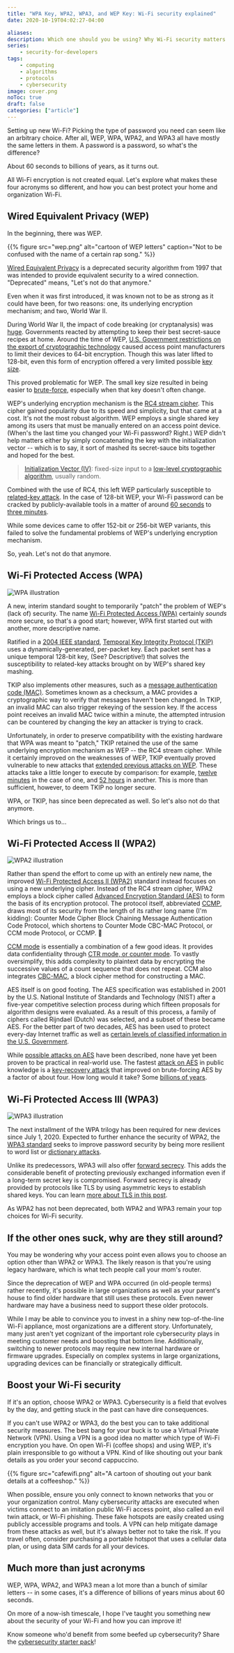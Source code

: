 ```yaml
---
title: "WPA Key, WPA2, WPA3, and WEP Key: Wi-Fi security explained"
date: 2020-10-19T04:02:27-04:00

aliases:
description: Which one should you be using? Why Wi-Fi security matters.
series:
    - security-for-developers
tags:
    - computing
    - algorithms
    - protocols
    - cybersecurity
image: cover.png
noToc: true
draft: false
categories: ["article"]
---
```


Setting up new Wi-Fi? Picking the type of password you need can seem like an arbitrary choice. After all, WEP, WPA, WPA2, and WPA3 all have mostly the same letters in them. A password is a password, so what's the difference?

About 60 seconds to billions of years, as it turns out.

All Wi-Fi encryption is not created equal. Let's explore what makes these four acronyms so different, and how you can best protect your home and organization Wi-Fi.

## Wired Equivalent Privacy (WEP)

In the beginning, there was WEP.

{{% figure src="wep.png" alt="cartoon of WEP letters" caption="Not to be confused with the name of a certain rap song." %}}

[Wired Equivalent Privacy](https://en.wikipedia.org/wiki/Wired_Equivalent_Privacy) is a deprecated security algorithm from 1997 that was intended to provide equivalent security to a wired connection. "Deprecated" means, "Let's not do that anymore."

Even when it was first introduced, it was known not to be as strong as it could have been, for two reasons: one, its underlying encryption mechanism; and two, World War II.

During World War II, the impact of code breaking (or cryptanalysis) was [huge](https://en.wikipedia.org/wiki/History_of_cryptography#World_War_II_cryptography). Governments reacted by attempting to keep their best secret-sauce recipes at home. Around the time of WEP, [U.S. Government restrictions on the export of cryptographic technology](https://en.wikipedia.org/wiki/Export_of_cryptography_from_the_United_States) caused access point manufacturers to limit their devices to 64-bit encryption. Though this was later lifted to 128-bit, even this form of encryption offered a very limited possible [key size](https://en.wikipedia.org/wiki/Key_size).

This proved problematic for WEP. The small key size resulted in being easier to [brute-force](https://en.wikipedia.org/wiki/Brute-force_attack), especially when that key doesn't often change.

WEP's underlying encryption mechanism is the [RC4 stream cipher](https://en.wikipedia.org/wiki/RC4). This cipher gained popularity due to its speed and simplicity, but that came at a cost. It's not the most robust algorithm. WEP employs a single shared key among its users that must be manually entered on an access point device. (When's the last time you changed your Wi-Fi password? Right.) WEP didn't help matters either by simply concatenating the key with the initialization vector -- which is to say, it sort of mashed its secret-sauce bits together and hoped for the best.

> [Initialization Vector (IV)](https://en.wikipedia.org/wiki/Initialization_vector): fixed-size input to a [low-level cryptographic algorithm](https://en.wikipedia.org/wiki/Cryptographic_primitive), usually random.

Combined with the use of RC4, this left WEP particularly susceptible to [related-key attack](https://en.wikipedia.org/wiki/Related-key_attack). In the case of 128-bit WEP, your Wi-Fi password can be cracked by publicly-available tools in a matter of around [60 seconds](https://eprint.iacr.org/2007/120) to [three minutes](https://www.networkcomputing.com/wireless-infrastructure/fbi-teaches-lesson-how-break-wi-fi-networks).

While some devices came to offer 152-bit or 256-bit WEP variants, this failed to solve the fundamental problems of WEP's underlying encryption mechanism.

So, yeah. Let's not do that anymore.

## Wi-Fi Protected Access (WPA)

![WPA illustration](wpa.png)

A new, interim standard sought to temporarily "patch" the problem of WEP's (lack of) security. The name [Wi-Fi Protected Access (WPA)](https://en.wikipedia.org/wiki/Wi-Fi_Protected_Access) certainly _sounds_ more secure, so that's a good start; however, WPA first started out with another, more descriptive name.

Ratified in a [2004 IEEE standard](https://en.wikipedia.org/wiki/IEEE_802.11i-2004), [Temporal Key Integrity Protocol (TKIP)](https://en.wikipedia.org/wiki/Temporal_Key_Integrity_Protocol#Beck-Tews_attack) uses a dynamically-generated, per-packet key. Each packet sent has a unique temporal 128-bit key, (See? Descriptive!) that solves the susceptibility to related-key attacks brought on by WEP's shared key mashing.

TKIP also implements other measures, such as a [message authentication code (MAC)](https://en.wikipedia.org/wiki/Message_authentication_code). Sometimes known as a checksum, a MAC provides a cryptographic way to verify that messages haven't been changed. In TKIP, an invalid MAC can also trigger rekeying of the session key. If the access point receives an invalid MAC twice within a minute, the attempted intrusion can be countered by changing the key an attacker is trying to crack.

Unfortunately, in order to preserve compatibility with the existing hardware that WPA was meant to "patch," TKIP retained the use of the same underlying encryption mechanism as WEP -- the RC4 stream cipher. While it certainly improved on the weaknesses of WEP, TKIP eventually proved vulnerable to new attacks that [extended previous attacks on WEP](https://en.wikipedia.org/wiki/Temporal_Key_Integrity_Protocol#Security). These attacks take a little longer to execute by comparison: for example, [twelve minutes](http://dl.aircrack-ng.org/breakingwepandwpa.pdf) in the case of one, and [52 hours](https://www.rc4nomore.com/) in another. This is more than sufficient, however, to deem TKIP no longer secure.

WPA, or TKIP, has since been deprecated as well. So let's also not do that anymore.

Which brings us to...

## Wi-Fi Protected Access II (WPA2)

![WPA2 illustration](wpa2.png)

Rather than spend the effort to come up with an entirely new name, the improved [Wi-Fi Protected Access II (WPA2)](https://en.wikipedia.org/wiki/Wi-Fi_Protected_Access#WPA2) standard instead focuses on using a new underlying cipher. Instead of the RC4 stream cipher, WPA2 employs a block cipher called [Advanced Encryption Standard (AES)](https://en.wikipedia.org/wiki/Advanced_Encryption_Standard) to form the basis of its encryption protocol. The protocol itself, abbreviated [CCMP](https://en.wikipedia.org/wiki/CCMP_(cryptography)), draws most of its security from the length of its rather long name (I'm kidding): Counter Mode Cipher Block Chaining Message Authentication Code Protocol, which shortens to Counter Mode CBC-MAC Protocol, or CCM mode Protocol, or CCMP. 🤷

[CCM mode](https://en.wikipedia.org/wiki/CCM_mode) is essentially a combination of a few good ideas. It provides data confidentiality through [CTR mode, or counter mode](https://en.wikipedia.org/wiki/Block_cipher_mode_of_operation#Counter_.28CTR.29). To vastly oversimplify, this adds complexity to plaintext data by encrypting the successive values of a count sequence that does not repeat. CCM also integrates [CBC-MAC](https://en.wikipedia.org/wiki/CBC-MAC), a block cipher method for constructing a MAC.

AES itself is on good footing. The AES specification was established in 2001 by the U.S. National Institute of Standards and Technology (NIST) after a five-year competitive selection process during which fifteen proposals for algorithm designs were evaluated. As a result of this process, a family of ciphers called Rijndael (Dutch) was selected, and a subset of these became AES. For the better part of two decades, AES has been used to protect every-day Internet traffic as well as [certain levels of classified information in the U.S. Government](https://en.wikipedia.org/wiki/Advanced_Encryption_Standard#Security).

While [possible attacks on AES](https://en.wikipedia.org/wiki/Advanced_Encryption_Standard#Known_attacks) have been described, none have yet been proven to be practical in real-world use. The fastest [attack on AES](https://web.archive.org/web/20141230025103/http://research.microsoft.com/en-us/projects/cryptanalysis/aesbc.pdf) in public knowledge is a [key-recovery attack](https://en.wikipedia.org/wiki/Key-recovery_attack) that improved on brute-forcing AES by a factor of about four. How long would it take? Some [billions of years](https://web.archive.org/web/20150108165723/https://blog.agilebits.com/2011/08/18/aes-encryption-isnt-cracked/).

## Wi-Fi Protected Access III (WPA3)

![WPA3 illustration](wpa3.png)

The next installment of the WPA trilogy has been required for new devices since July 1, 2020. Expected to further enhance the security of WPA2, the [WPA3 standard](https://www.wi-fi.org/news-events/newsroom/wi-fi-alliance-introduces-wi-fi-certified-wpa3-security) seeks to improve password security by being more resilient to word list or [dictionary attacks](https://en.wikipedia.org/wiki/Dictionary_attack).

Unlike its predecessors, WPA3 will also offer [forward secrecy](https://en.wikipedia.org/wiki/Forward_secrecy). This adds the considerable benefit of protecting previously exchanged information even if a long-term secret key is compromised. Forward secrecy is already provided by protocols like TLS by using asymmetric keys to establish shared keys. You can learn [more about TLS in this post](/blog/what-is-tls-transport-layer-security-encryption-explained-in-plain-english/).

As WPA2 has not been deprecated, both WPA2 and WPA3 remain your top choices for Wi-Fi security.

## If the other ones suck, why are they still around?

You may be wondering why your access point even allows you to choose an option other than WPA2 or WPA3. The likely reason is that you're using legacy hardware, which is what tech people call your mom's router.

Since the deprecation of WEP and WPA occurred (in old-people terms) rather recently, it's possible in large organizations as well as your parent's house to find older hardware that still uses these protocols. Even newer hardware may have a business need to support these older protocols.

While I may be able to convince you to invest in a shiny new top-of-the-line Wi-Fi appliance, most organizations are a different story. Unfortunately, many just aren't yet cognizant of the important role cybersecurity plays in meeting customer needs and boosting that bottom line. Additionally, switching to newer protocols may require new internal hardware or firmware upgrades. Especially on complex systems in large organizations, upgrading devices can be financially or strategically difficult.

## Boost your Wi-Fi security

If it's an option, choose WPA2 or WPA3. Cybersecurity is a field that evolves by the day, and getting stuck in the past can have dire consequences.

If you can't use WPA2 or WPA3, do the best you can to take additional security measures. The best bang for your buck is to use a Virtual Private Network (VPN). Using a VPN is a good idea no matter which type of Wi-Fi encryption you have. On open Wi-Fi (coffee shops) and using WEP, it's plain irresponsible to go without a VPN. Kind of like shouting out your bank details as you order your second cappuccino.

{{% figure src="cafewifi.png" alt="A cartoon of shouting out your bank details at a coffeeshop." %}}

When possible, ensure you only connect to known networks that you or your organization control. Many cybersecurity attacks are executed when victims connect to an imitation public Wi-Fi access point, also called an evil twin attack, or Wi-Fi phishing. These fake hotspots are easily created using publicly accessible programs and tools. A VPN can help mitigate damage from these attacks as well, but it's always better not to take the risk. If you travel often, consider purchasing a portable hotspot that uses a cellular data plan, or using data SIM cards for all your devices.

## Much more than just acronyms

WEP, WPA, WPA2, and WPA3 mean a lot more than a bunch of similar letters -- in some cases, it's a difference of billions of years minus about 60 seconds.

On more of a now-ish timescale, I hope I've taught you something new about the security of your Wi-Fi and how you can improve it!

Know someone who'd benefit from some beefed up cybersecurity? Share the [cybersecurity starter pack](/blog/your-cybersecurity-starter-pack/)!
